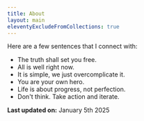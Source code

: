 ```yaml
---
title: About
layout: main
eleventyExcludeFromCollections: true
---
```


Here are a few sentences that I connect with:
- The truth shall set you free.
- All is well right now.
- It is simple, we just overcomplicate it.
- You are your own hero.
- Life is about progress, not perfection.
- Don't think. Take action and iterate.

**Last updated on:** January 5th 2025